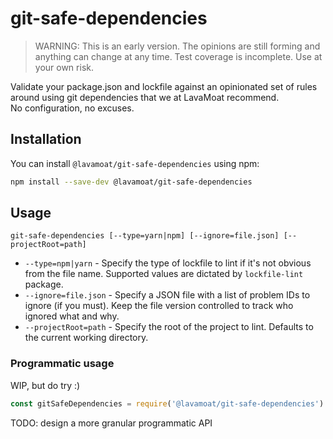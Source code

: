 # git-safe-dependencies

> WARNING: This is an early version. The opinions are still forming and anything can change at any time. Test coverage is incomplete. Use at your own risk.

Validate your package.json and lockfile against an opinionated set of rules around using git dependencies that we at LavaMoat recommend.  
No configuration, no excuses.

## Installation

You can install `@lavamoat/git-safe-dependencies` using npm:

```sh
npm install --save-dev @lavamoat/git-safe-dependencies
```

## Usage

```
git-safe-dependencies [--type=yarn|npm] [--ignore=file.json] [--projectRoot=path]
```

- `--type=npm|yarn` - Specify the type of lockfile to lint if it's not obvious from the file name. Supported values are dictated by `lockfile-lint` package.
- `--ignore=file.json` - Specify a JSON file with a list of problem IDs to ignore (if you must). Keep the file version controlled to track who ignored what and why.
- `--projectRoot=path` - Specify the root of the project to lint. Defaults to the current working directory.

### Programmatic usage

WIP, but do try :)

```js
const gitSafeDependencies = require('@lavamoat/git-safe-dependencies')
```

TODO: design a more granular programmatic API

